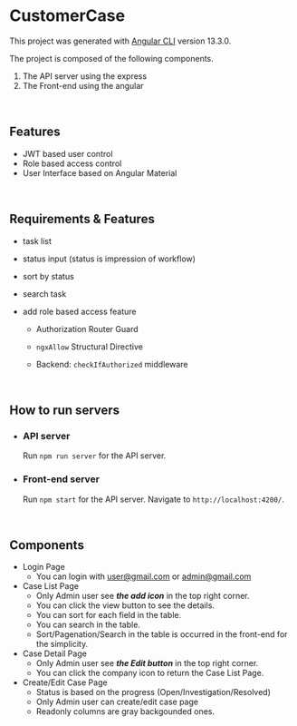 # CustomerCase

This project was generated with [Angular CLI](https://github.com/angular/angular-cli) version 13.3.0.

The project is composed of the following components.

1. The API server using the express
2. The Front-end using the angular

<br/>

## Features

- JWT based user control
- Role based access control
- User Interface based on Angular Material

<br/>

## Requirements & Features

- task list

- status input (status is impression of workflow)

- sort by status

- search task

- add role based access feature

  - Authorization Router Guard

  - `ngxAllow` Structural Directive

  - Backend: `checkIfAuthorized` middleware

<br/>

## How to run servers

- ### API server

  Run `npm run server` for the API server.

- ### Front-end server

  Run `npm start` for the API server. Navigate to `http://localhost:4200/`.

<br/>

## Components

- Login Page
  - You can login with user@gmail.com or admin@gmail.com
- Case List Page
  - Only Admin user see **_the add icon_** in the top right corner.
  - You can click the view button to see the details.
  - You can sort for each field in the table.
  - You can search in the table.
  - Sort/Pagenation/Search in the table is occurred in the front-end for the simplicity.
- Case Detail Page
  - Only Admin user see **_the Edit button_** in the top right corner.
  - You can click the company icon to return the Case List Page.
- Create/Edit Case Page
  - Status is based on the progress (Open/Investigation/Resolved)
  - Only Admin user can create/edit case page
  - Readonly columns are gray backgounded ones.
